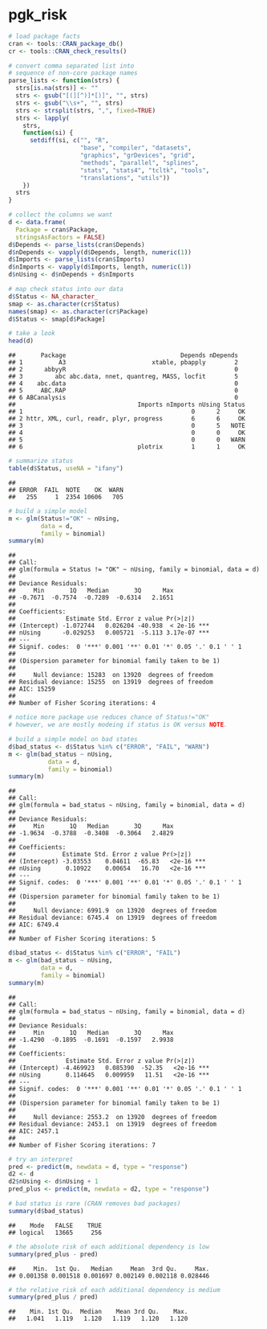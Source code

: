 pgk\_risk
================

``` r
# load package facts
cran <- tools::CRAN_package_db()
cr <- tools::CRAN_check_results()

# convert comma separated list into
# sequence of non-core package names
parse_lists <- function(strs) {
  strs[is.na(strs)] <- ""
  strs <- gsub("[(][^)]*[)]", "", strs)
  strs <- gsub("\\s+", "", strs)
  strs <- strsplit(strs, ",", fixed=TRUE)
  strs <- lapply(
    strs,
    function(si) {
      setdiff(si, c("", "R", 
                    "base", "compiler", "datasets", 
                    "graphics", "grDevices", "grid",
                    "methods", "parallel", "splines", 
                    "stats", "stats4", "tcltk", "tools",
                    "translations", "utils"))
    })
  strs
}

# collect the columns we want
d <- data.frame(
  Package = cran$Package,
  stringsAsFactors = FALSE)
d$Depends <- parse_lists(cran$Depends)
d$nDepends <- vapply(d$Depends, length, numeric(1))
d$Imports <- parse_lists(cran$Imports)
d$nImports <- vapply(d$Imports, length, numeric(1))
d$nUsing <- d$nDepends + d$nImports

# map check status into our data
d$Status <- NA_character_
smap <- as.character(cr$Status)
names(smap) <- as.character(cr$Package)
d$Status <- smap[d$Package]

# take a look
head(d)
```

    ##       Package                                Depends nDepends
    ## 1          A3                        xtable, pbapply        2
    ## 2      abbyyR                                               0
    ## 3         abc abc.data, nnet, quantreg, MASS, locfit        5
    ## 4    abc.data                                               0
    ## 5     ABC.RAP                                               0
    ## 6 ABCanalysis                                               0
    ##                                  Imports nImports nUsing Status
    ## 1                                               0      2     OK
    ## 2 httr, XML, curl, readr, plyr, progress        6      6     OK
    ## 3                                               0      5   NOTE
    ## 4                                               0      0     OK
    ## 5                                               0      0   WARN
    ## 6                                plotrix        1      1     OK

``` r
# summarize status
table(d$Status, useNA = "ifany")
```

    ## 
    ## ERROR  FAIL  NOTE    OK  WARN 
    ##   255     1  2354 10606   705

``` r
# build a simple model
m <- glm(Status!="OK" ~ nUsing,
         data = d,
         family = binomial)
summary(m)
```

    ## 
    ## Call:
    ## glm(formula = Status != "OK" ~ nUsing, family = binomial, data = d)
    ## 
    ## Deviance Residuals: 
    ##     Min       1Q   Median       3Q      Max  
    ## -0.7671  -0.7574  -0.7289  -0.6314   2.1651  
    ## 
    ## Coefficients:
    ##              Estimate Std. Error z value Pr(>|z|)    
    ## (Intercept) -1.072744   0.026204 -40.938  < 2e-16 ***
    ## nUsing      -0.029253   0.005721  -5.113 3.17e-07 ***
    ## ---
    ## Signif. codes:  0 '***' 0.001 '**' 0.01 '*' 0.05 '.' 0.1 ' ' 1
    ## 
    ## (Dispersion parameter for binomial family taken to be 1)
    ## 
    ##     Null deviance: 15283  on 13920  degrees of freedom
    ## Residual deviance: 15255  on 13919  degrees of freedom
    ## AIC: 15259
    ## 
    ## Number of Fisher Scoring iterations: 4

``` r
# notice more package use reduces chance of Status!="OK"
# however, we are mostly modeing if status is OK versus NOTE.

# build a simple model on bad states
d$bad_status <- d$Status %in% c("ERROR", "FAIL", "WARN")
m <- glm(bad_status ~ nUsing,
           data = d,
           family = binomial)
summary(m)
```

    ## 
    ## Call:
    ## glm(formula = bad_status ~ nUsing, family = binomial, data = d)
    ## 
    ## Deviance Residuals: 
    ##     Min       1Q   Median       3Q      Max  
    ## -1.9634  -0.3788  -0.3408  -0.3064   2.4829  
    ## 
    ## Coefficients:
    ##             Estimate Std. Error z value Pr(>|z|)    
    ## (Intercept) -3.03553    0.04611  -65.83   <2e-16 ***
    ## nUsing       0.10922    0.00654   16.70   <2e-16 ***
    ## ---
    ## Signif. codes:  0 '***' 0.001 '**' 0.01 '*' 0.05 '.' 0.1 ' ' 1
    ## 
    ## (Dispersion parameter for binomial family taken to be 1)
    ## 
    ##     Null deviance: 6991.9  on 13920  degrees of freedom
    ## Residual deviance: 6745.4  on 13919  degrees of freedom
    ## AIC: 6749.4
    ## 
    ## Number of Fisher Scoring iterations: 5

``` r
d$bad_status <- d$Status %in% c("ERROR", "FAIL")
m <- glm(bad_status ~ nUsing,
         data = d,
         family = binomial)
summary(m)
```

    ## 
    ## Call:
    ## glm(formula = bad_status ~ nUsing, family = binomial, data = d)
    ## 
    ## Deviance Residuals: 
    ##     Min       1Q   Median       3Q      Max  
    ## -1.4290  -0.1895  -0.1691  -0.1597   2.9938  
    ## 
    ## Coefficients:
    ##              Estimate Std. Error z value Pr(>|z|)    
    ## (Intercept) -4.469923   0.085390  -52.35   <2e-16 ***
    ## nUsing       0.114645   0.009959   11.51   <2e-16 ***
    ## ---
    ## Signif. codes:  0 '***' 0.001 '**' 0.01 '*' 0.05 '.' 0.1 ' ' 1
    ## 
    ## (Dispersion parameter for binomial family taken to be 1)
    ## 
    ##     Null deviance: 2553.2  on 13920  degrees of freedom
    ## Residual deviance: 2453.1  on 13919  degrees of freedom
    ## AIC: 2457.1
    ## 
    ## Number of Fisher Scoring iterations: 7

``` r
# try an interpret
pred <- predict(m, newdata = d, type = "response")
d2 <- d
d2$nUsing <- d$nUsing + 1
pred_plus <- predict(m, newdata = d2, type = "response")

# bad status is rare (CRAN removes bad packages)
summary(d$bad_status)
```

    ##    Mode   FALSE    TRUE 
    ## logical   13665     256

``` r
# the absolute risk of each additional dependency is low
summary(pred_plus - pred)
```

    ##     Min.  1st Qu.   Median     Mean  3rd Qu.     Max. 
    ## 0.001358 0.001518 0.001697 0.002149 0.002118 0.028446

``` r
# the relative risk of each additional dependency is medium
summary(pred_plus / pred)
```

    ##    Min. 1st Qu.  Median    Mean 3rd Qu.    Max. 
    ##   1.041   1.119   1.120   1.119   1.120   1.120
